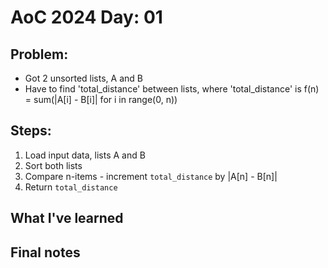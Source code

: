 # AoC 2024 Day: 01

## Problem:
- Got 2 unsorted lists, A and B
- Have to find 'total_distance' between lists, where 'total_distance' is f(n) = sum(|A[i] - B[i]| for i in range(0, n))

## Steps:
1. Load input data, lists A and B
2. Sort both lists
3. Compare n-items - increment `total_distance` by |A[n] - B[n]|
4. Return `total_distance`

## What I've learned

## Final notes